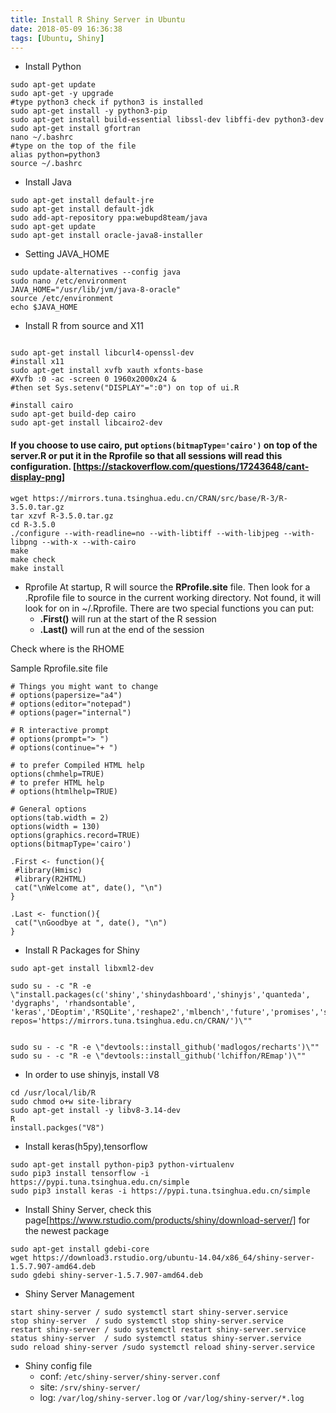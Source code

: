 ```yaml
---
title: Install R Shiny Server in Ubuntu
date: 2018-05-09 16:36:38
tags: [Ubuntu, Shiny]
---
```


* Install Python
```
sudo apt-get update
sudo apt-get -y upgrade
#type python3 check if python3 is installed
sudo apt-get install -y python3-pip
sudo apt-get install build-essential libssl-dev libffi-dev python3-dev
sudo apt-get install gfortran
nano ~/.bashrc
#type on the top of the file
alias python=python3
source ~/.bashrc
```


* Install Java
```
sudo apt-get install default-jre
sudo apt-get install default-jdk
sudo add-apt-repository ppa:webupd8team/java
sudo apt-get update
sudo apt-get install oracle-java8-installer
```

* Setting JAVA_HOME
```
sudo update-alternatives --config java
sudo nano /etc/environment
JAVA_HOME="/usr/lib/jvm/java-8-oracle"
source /etc/environment
echo $JAVA_HOME
```


* Install R from source and X11
```

sudo apt-get install libcurl4-openssl-dev
#install x11
sudo apt-get install xvfb xauth xfonts-base
#Xvfb :0 -ac -screen 0 1960x2000x24 &
#then set Sys.setenv("DISPLAY"=":0") on top of ui.R

#install cairo
sudo apt-get build-dep cairo
sudo apt-get install libcairo2-dev
```
#### If you choose to use cairo, put `options(bitmapType='cairo')` on top of the server.R or put it in the Rprofile so that all sessions will read this configuration. [https://stackoverflow.com/questions/17243648/cant-display-png]

```
wget https://mirrors.tuna.tsinghua.edu.cn/CRAN/src/base/R-3/R-3.5.0.tar.gz
tar xzvf R-3.5.0.tar.gz
cd R-3.5.0
./configure --with-readline=no --with-libtiff --with-libjpeg --with-libpng --with-x --with-cairo
make
make check
make install

```

* Rprofile
At startup, R will source the **RProfile.site** file.
Then look for a .Rprofile file to source in the current working directory.
Not found, it will look for on in ~/.Rprofile.
There are two special functions you can put:
	* **.First()** will run at the start of the R session
	* **.Last()** will run at the end of the session

Check where is the RHOME



Sample Rprofile.site file
```
# Things you might want to change
# options(papersize="a4") 
# options(editor="notepad") 
# options(pager="internal")

# R interactive prompt 
# options(prompt="> ")
# options(continue="+ ") 

# to prefer Compiled HTML help 
options(chmhelp=TRUE) 
# to prefer HTML help 
# options(htmlhelp=TRUE) 

# General options 
options(tab.width = 2) 
options(width = 130)
options(graphics.record=TRUE) 
options(bitmapType='cairo')

.First <- function(){
 #library(Hmisc)
 #library(R2HTML)
 cat("\nWelcome at", date(), "\n") 
}

.Last <- function(){ 
 cat("\nGoodbye at ", date(), "\n")
}
```



* Install R Packages for Shiny
```
sudo apt-get install libxml2-dev

sudo su - -c "R -e \"install.packages(c('shiny','shinydashboard','shinyjs','quanteda', 'dygraphs', 'rhandsontable', 'keras','DEoptim','RSQLite','reshape2','mlbench','future','promises','shinyWidgets','devtools','Hmisc','XML','DT'), repos='https://mirrors.tuna.tsinghua.edu.cn/CRAN/')\""


sudo su - -c "R -e \"devtools::install_github('madlogos/recharts')\""
sudo su - -c "R -e \"devtools::install_github('lchiffon/REmap')\""

```

* In order to use shinyjs, install V8
```
cd /usr/local/lib/R
sudo chmod o+w site-library
sudo apt-get install -y libv8-3.14-dev
R
install.packges("V8")
```

* Install keras(h5py),tensorflow
```
sudo apt-get install python-pip3 python-virtualenv
sudo pip3 install tensorflow -i https://pypi.tuna.tsinghua.edu.cn/simple
sudo pip3 install keras -i https://pypi.tuna.tsinghua.edu.cn/simple
```

* Install Shiny Server, check this page[https://www.rstudio.com/products/shiny/download-server/] for the newest package
```
sudo apt-get install gdebi-core
wget https://download3.rstudio.org/ubuntu-14.04/x86_64/shiny-server-1.5.7.907-amd64.deb
sudo gdebi shiny-server-1.5.7.907-amd64.deb
```

* Shiny Server Management
```
start shiny-server / sudo systemctl start shiny-server.service
stop shiny-server  / sudo systemctl stop shiny-server.service
restart shiny-server / sudo systemctl restart shiny-server.service
status shiny-server  / sudo systemctl status shiny-server.service
sudo reload shiny-server /sudo systemctl reload shiny-server.service
```

* Shiny config file
	*	conf: `/etc/shiny-server/shiny-server.conf`
	*	site: `/srv/shiny-server/`
	*	log:  `/var/log/shiny-server.log` or `/var/log/shiny-server/*.log`